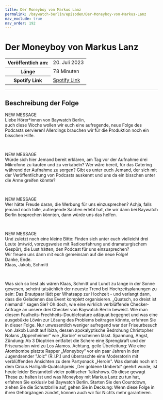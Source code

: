 ```yaml
---
title: Der Moneyboy von Markus Lanz
permalink: /baywatch-berlin/episoden/Der-Moneyboy-von-Markus-Lanz
nav_exclude: true
nav_order: 192
---
```


# Der Moneyboy von Markus Lanz
<table class="resp-table dcf-table dcf-table-responsive dcf-table-bordered dcf-table-striped dcf-w-100%">
                    <tbody>
                        <tr>
                            <th scope="row">Veröffentlich am:</th>
                            <td data-label="Veröffentlich am:">20. Juli 2023</td>
                        </tr>
                        <tr>
                            <th scope="row">Länge </th>
                            <td data-label="Länge ">78 Minuten</td>
                        </tr><tr>
                                <th scope="row">Spotify Link</th>
                                <td data-label="Spotify Link"><a href="https://open.spotify.com/episode/3IIWKTSE3mArKQTmKIPvDa">Spotify Link</a></td>
                            </tr></tbody>
                </table>

***

## Beschreibung der Folge

<div>
<p>NEW MESSAGE<br/>Liebe Hörer*innen von Baywatch Berlin,<br/>auch diese Woche wollen wir euch eine aufregende, neue Folge des Podcasts servieren! Allerdings brauchen wir für die Produktion noch ein bisschen Hilfe.</p><br/><p>NEW MESSAGE<br/>Würde sich hier Jemand bereit erklären, am Tag vor der Aufnahme drei Mikrofone zu kaufen und zu verkabeln? Wer wäre bereit, für das Catering während der Aufnahme zu sorgen? Gibt es unter euch Jemand, der sich mit der Veröffentlichung von Podcasts auskennt und uns da ein bisschen unter die Arme greifen könnte? </p><br/><p>NEW MESSAGE<br/>Wer hätte Freude daran, die Werbung für uns einzusprechen? Achja, falls jemand noch tolle, aufregende Sachen erlebt hat, die wir dann bei Baywatch Berlin besprechen könnten, dann würde uns das helfen. </p><br/><p>NEW MESSAGE<br/>Und zuletzt noch eine kleine Bitte: Finden sich unter euch vielleicht drei Leute (m/w/d, vorzugsweise mit Radioerfahrung und dramaturgischem Gespür), die Lust hätten, den Podcast für uns einzusprechen? <br/>Wir freuen uns dann mit euch gemeinsam auf die neue Folge! <br/>Danke, Ende.<br/>Klaas, Jakob, Schmitt</p><br/><p>Was sich so liest als wären Klaas, Schmitt und Lundt zu lange in der Sonne gewesen, scheint tatsächlich der neueste Trend bei Hochzeitsplanungen zu sein: Das Brautpaar lädt per Whatsapp zur Hochzeit  -  und verlangt dann, dass die Geladenen das Event komplett organisieren. „Quatsch, so dreist ist niemand!“ sagen Sie? Oh doch, wie eine wirklich verblüffende Checker-Anfrage an unsere drei Checker von Baywatch Berlin beweist. Wie man diesem Faulheits-Frechheits-Doublefeature adäquat begegnet und was eine ausgebüxte Löwin zur Lösung des Problems beitragen könnte, erfahren Sie in dieser Folge. Nur unwesentlich weniger aufregend war der Friseurbesuch von Jakob Lundt auf Ibiza, dessen apokalyptische Bedrohung Christopher Nolans „Oppenheimer“ wie „Barbie“ erscheinen lässt. Spannung, Angst, Zündung: Ab 3 Dioptrien entfaltet die Schere eine Sprengkraft und der Friseursalon wird zu Los Alamos. Achtung, geile Überleitung: Wie eine Atombombe platzte Rapper „Moneyboy“ vor ein paar Jahren in den Jugendsender &#34;Joiz&#34; (R.I.P.) und überraschte eine Moderatorin mit verblüffenden Ansichten zu dem Partysnack „Heroin&#34;. Was damals noch mit dem Circus Halligalli-Quatschpreis „Der goldene Umberto“ geehrt wurde, ist heute leider Bestandteil vieler politischer Talkshows. Ob diese gewagt These zu halten ist und was Moneyboy mit Markus Lanz zu tun hat, erfahren Sie exklusiv bei Baywatch Berlin. Starten Sie den Countdown, ziehen Sie die Schutzbrille auf, gehen Sie in Deckung: Wenn diese Folge in ihren Gehörgängen zündet, können auch wir für Nichts mehr garantieren.</p>  
</div>

